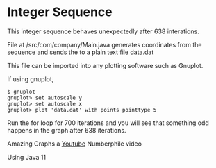 # Integer Sequence

This integer sequence behaves unexpectedly after 638 interations.

File at /src/com/company/Main.java generates coordinates from the sequence and sends the to a plain text file data.dat

This file can be imported into any plotting software such as Gnuplot.

If using gnuplot,

```
$ gnuplot
gnuplot> set autoscale y
gnuplot> set autoscale x
gnuplot> plot 'data.dat' with points pointtype 5
```

Run the for loop for 700 iterations and you will see that something odd happens in the graph after 638 iterations.

Amazing Graphs a [Youtube](https://youtu.be/pAMgUB51XZA) Numberphile video

Using Java 11
